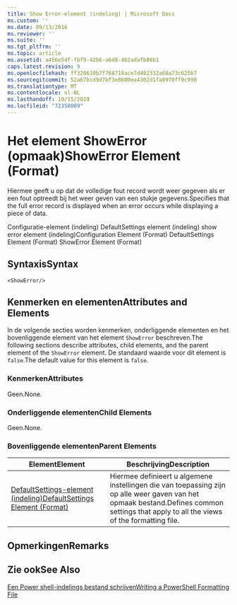 ```yaml
---
title: Show Error-element (indeling) | Microsoft Docs
ms.custom: ''
ms.date: 09/13/2016
ms.reviewer: ''
ms.suite: ''
ms.tgt_pltfrm: ''
ms.topic: article
ms.assetid: a456e5df-fbf9-42b6-a6d8-4b2adafb86b1
caps.latest.revision: 9
ms.openlocfilehash: ff320619b7f768718ace7d482332a60a73c625b7
ms.sourcegitcommit: 52a67bcd9d7bf3e8600ea4302d1fa8970ff9c998
ms.translationtype: MT
ms.contentlocale: nl-NL
ms.lasthandoff: 10/15/2019
ms.locfileid: "72358809"
---
```

# <a name="showerror-element-format"></a><span data-ttu-id="c9f25-102">Het element ShowError (opmaak)</span><span class="sxs-lookup"><span data-stu-id="c9f25-102">ShowError Element (Format)</span></span>

<span data-ttu-id="c9f25-103">Hiermee geeft u op dat de volledige fout record wordt weer gegeven als er een fout optreedt bij het weer geven van een stukje gegevens.</span><span class="sxs-lookup"><span data-stu-id="c9f25-103">Specifies that the full error record is displayed when an error occurs while displaying a piece of data.</span></span>

<span data-ttu-id="c9f25-104">Configuratie-element (indeling) DefaultSettings element (indeling) show error element (indeling)</span><span class="sxs-lookup"><span data-stu-id="c9f25-104">Configuration Element (Format) DefaultSettings Element (Format) ShowError Element (Format)</span></span>

## <a name="syntax"></a><span data-ttu-id="c9f25-105">Syntaxis</span><span class="sxs-lookup"><span data-stu-id="c9f25-105">Syntax</span></span>

```scr
<ShowError/>
```

## <a name="attributes-and-elements"></a><span data-ttu-id="c9f25-106">Kenmerken en elementen</span><span class="sxs-lookup"><span data-stu-id="c9f25-106">Attributes and Elements</span></span>

<span data-ttu-id="c9f25-107">In de volgende secties worden kenmerken, onderliggende elementen en het bovenliggende element van het element `ShowError` beschreven.</span><span class="sxs-lookup"><span data-stu-id="c9f25-107">The following sections describe attributes, child elements, and the parent element of the `ShowError` element.</span></span> <span data-ttu-id="c9f25-108">De standaard waarde voor dit element is `false`.</span><span class="sxs-lookup"><span data-stu-id="c9f25-108">The default value for this element is `false`.</span></span>

### <a name="attributes"></a><span data-ttu-id="c9f25-109">Kenmerken</span><span class="sxs-lookup"><span data-stu-id="c9f25-109">Attributes</span></span>

<span data-ttu-id="c9f25-110">Geen.</span><span class="sxs-lookup"><span data-stu-id="c9f25-110">None.</span></span>

### <a name="child-elements"></a><span data-ttu-id="c9f25-111">Onderliggende elementen</span><span class="sxs-lookup"><span data-stu-id="c9f25-111">Child Elements</span></span>

<span data-ttu-id="c9f25-112">Geen.</span><span class="sxs-lookup"><span data-stu-id="c9f25-112">None.</span></span>

### <a name="parent-elements"></a><span data-ttu-id="c9f25-113">Bovenliggende elementen</span><span class="sxs-lookup"><span data-stu-id="c9f25-113">Parent Elements</span></span>

|<span data-ttu-id="c9f25-114">Element</span><span class="sxs-lookup"><span data-stu-id="c9f25-114">Element</span></span>|<span data-ttu-id="c9f25-115">Beschrijving</span><span class="sxs-lookup"><span data-stu-id="c9f25-115">Description</span></span>|
|-------------|-----------------|
|[<span data-ttu-id="c9f25-116">DefaultSettings-element (indeling)</span><span class="sxs-lookup"><span data-stu-id="c9f25-116">DefaultSettings Element (Format)</span></span>](./defaultsettings-element-format.md)|<span data-ttu-id="c9f25-117">Hiermee definieert u algemene instellingen die van toepassing zijn op alle weer gaven van het opmaak bestand.</span><span class="sxs-lookup"><span data-stu-id="c9f25-117">Defines common settings that apply to all the views of the formatting file.</span></span>|

## <a name="remarks"></a><span data-ttu-id="c9f25-118">Opmerkingen</span><span class="sxs-lookup"><span data-stu-id="c9f25-118">Remarks</span></span>

## <a name="see-also"></a><span data-ttu-id="c9f25-119">Zie ook</span><span class="sxs-lookup"><span data-stu-id="c9f25-119">See Also</span></span>

[<span data-ttu-id="c9f25-120">Een Power shell-indelings bestand schrijven</span><span class="sxs-lookup"><span data-stu-id="c9f25-120">Writing a PowerShell Formatting File</span></span>](./writing-a-powershell-formatting-file.md)
